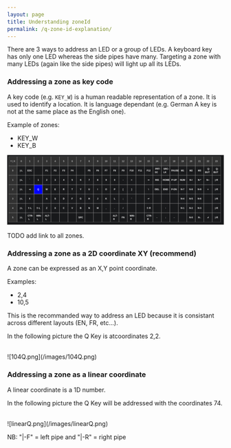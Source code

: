 ```yaml
---
layout: page
title: Understanding zoneId
permalink: /q-zone-id-explanation/
---
```


<!-- {% include api_transition_header.html %} -->


There are 3 ways to address an LED or a group of LEDs. A keyboard key has only one LED whereas the side pipes have many. Targeting a zone with many LEDs (again like the side pipes) will light up all its LEDs.

### Addressing a zone as key code

A key code (e.g. `KEY_W`) is a human readable representation of a zone. It is used to identify a location. It is language dependant (e.g. German A key is not at the same place as the English one).

Example of zones:

- KEY_W 
- KEY_B 


![104Q.png](/images/104Q.png)

TODO add link to all zones.

### Addressing a zone as a 2D coordinate XY (recommend)

A zone can be expressed as an X,Y point coordinate.

Examples:
- 2,4
- 10,5

This is the recommanded way to address an LED because it is consistant across different layouts (EN, FR, etc...).

In the following picture the Q Key is atcoordinates 2,2.

<br>
![104Q.png](/images/104Q.png)

### Addressing a zone as a linear coordinate

A linear coordinate is a 1D number.

In the following picture the Q Key will be addressed with the coordinates 74.

<br>
![linearQ.png](/images/linearQ.png)

NB: 
"|-F" = left pipe and "|-R" = right pipe


